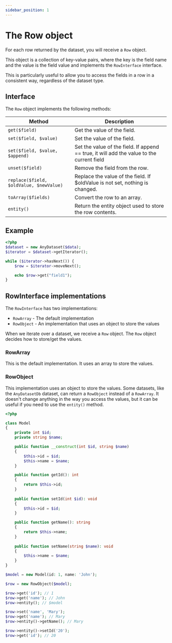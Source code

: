 ```yaml
---
sidebar_position: 1
---
```


# The Row object

For each row returned by the dataset, you will receive a `Row` object. 

This object is a collection of key-value pairs, where the key is the field name and the value is the field value and
implements the `RowInterface` interface.

This is particularly useful to allow you to access the fields in a row in a consistent way, 
regardless of the dataset type.

## Interface

The `Row` object implements the following methods:

| Method                                  | Description                                                                               |
|-----------------------------------------|-------------------------------------------------------------------------------------------|
| `get($field)`                           | Get the value of the field.                                                               |
| `set($field, $value)`                   | Set the value of the field.                                                               |
| `set($field, $value, $append)`          | Set the value of the field. If append == true, it will add the value to the current field |
| `unset($field)`                         | Remove the field from the row.                                                            |
| `replace($field, $oldValue, $newValue)` | Replace the value of the field. If $oldValue is not set, nothing is changed.              |
| `toArray($fields)`                      | Convert the row to an array.                                                              |
| `entity()`                              | Return the entity object used to store the row contents.                                  |

## Example

```php
<?php
$dataset = new AnyDataset($data);
$iterator = $dataset->getIterator();

while ($iterator->hasNext()) {
    $row = $iterator->moveNext();

    echo $row->get("field1");
}
```

## RowInterface implementations

The `RowInterface` has two implementations:

- `RowArray` - The default implementation
- `RowObject` - An implementation that uses an object to store the values

When we iterate over a dataset, we receive a `Row` object. 
The `Row` object decides how to store/get the values.

### RowArray

This is the default implementation. It uses an array to store the values.

### RowObject

This implementation uses an object to store the values. Some datasets, like the `AnyDatasetDb` dataset, can return a `RowObject` instead of a `RowArray`.
It doesn't change anything in the way you access the values, but it can be useful if you need to use the `entity()` method.

```php
<?php

class Model
{
    private int $id;
    private string $name;

    public function __construct(int $id, string $name)
    {
        $this->id = $id;
        $this->name = $name;
    }

    public function getId(): int
    {
        return $this->id;
    }
    
    public function setId(int $id): void
    {
        $this->id = $id;
    }

    public function getName(): string
    {
        return $this->name;
    }
    
    public function setName(string $name): void
    {
        $this->name = $name;
    }
}

$model = new Model(id: 1, name: 'John');

$row = new RowObject($model);

$row->get('id'); // 1
$row->get('name'); // John
$row->entity(); // $model

$row->set('name', 'Mary');
$row->get('name'); // Mary
$row->entity()->getName(); // Mary

$row->entity()->setId('20');
$row->get('id'); // 20
```




